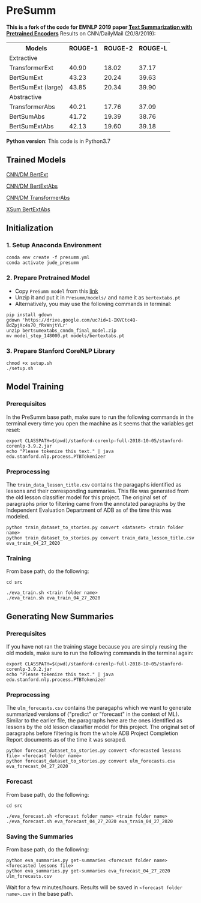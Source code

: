 # PreSumm

**This is a fork of the code for EMNLP 2019 paper [Text Summarization with Pretrained Encoders](https://arxiv.org/abs/1908.08345)**
Results on CNN/DailyMail (20/8/2019):

<table class="tg">
  <tr>
    <th class="tg-0pky">Models</th>
    <th class="tg-0pky">ROUGE-1</th>
    <th class="tg-0pky">ROUGE-2</th>
    <th class="tg-0pky">ROUGE-L</th>
  </tr>
  <tr>
    <td class="tg-c3ow" colspan="4">Extractive</td>
  </tr>
  <tr>
    <td class="tg-0pky">TransformerExt</td>
    <td class="tg-0pky">40.90</td>
    <td class="tg-0pky">18.02</td>
    <td class="tg-0pky">37.17</td>
  </tr>
  <tr>
    <td class="tg-0pky">BertSumExt</td>
    <td class="tg-0pky">43.23</td>
    <td class="tg-0pky">20.24</td>
    <td class="tg-0pky">39.63</td>
  </tr>
  <tr>
    <td class="tg-0pky">BertSumExt (large)</td>
    <td class="tg-0pky">43.85</td>
    <td class="tg-0pky">20.34</td>
    <td class="tg-0pky">39.90</td>
  </tr>
  <tr>
    <td class="tg-baqh" colspan="4">Abstractive</td>
  </tr>
  <tr>
    <td class="tg-0lax">TransformerAbs</td>
    <td class="tg-0lax">40.21</td>
    <td class="tg-0lax">17.76</td>
    <td class="tg-0lax">37.09</td>
  </tr>
  <tr>
    <td class="tg-0lax">BertSumAbs</td>
    <td class="tg-0lax">41.72</td>
    <td class="tg-0lax">19.39</td>
    <td class="tg-0lax">38.76</td>
  </tr>
  <tr>
    <td class="tg-0lax">BertSumExtAbs</td>
    <td class="tg-0lax">42.13</td>
    <td class="tg-0lax">19.60</td>
    <td class="tg-0lax">39.18</td>
  </tr>
</table>

**Python version**: This code is in Python3.7

## Trained Models
[CNN/DM BertExt](https://drive.google.com/open?id=1kKWoV0QCbeIuFt85beQgJ4v0lujaXobJ)

[CNN/DM BertExtAbs](https://drive.google.com/open?id=1-IKVCtc4Q-BdZpjXc4s70_fRsWnjtYLr)

[CNN/DM TransformerAbs](https://drive.google.com/open?id=1yLCqT__ilQ3mf5YUUCw9-UToesX5Roxy)

[XSum BertExtAbs](https://drive.google.com/open?id=1H50fClyTkNprWJNh10HWdGEdDdQIkzsI)


## Initialization
### 1. Setup Anaconda Environment
```
conda env create -f presumm.yml
conda activate jude_presumm
```

### 2. Prepare Pretrained Model
- Copy `PreSumm model` from this [link](https://drive.google.com/file/d/1-IKVCtc4Q-BdZpjXc4s70_fRsWnjtYLr/view)
- Unzip it and put it in `Presumm/models/` and name it as `bertextabs.pt`
- Alternatively, you may use the following commands in terminal:
```
pip install gdown
gdown 'https://drive.google.com/uc?id=1-IKVCtc4Q-BdZpjXc4s70_fRsWnjtYLr'
unzip bertsumextabs_cnndm_final_model.zip
mv model_step_148000.pt models/bertextabs.pt
```

### 3. Prepare Stanford CoreNLP Library
```
chmod +x setup.sh
./setup.sh
```

## Model Training

### Prerequisites

In the PreSumm base path, make sure to run the following commands in the terminal every time you open the machine as it seems that the variables get reset:
```
export CLASSPATH=$(pwd)/stanford-corenlp-full-2018-10-05/stanford-corenlp-3.9.2.jar
echo "Please tokenize this text." | java edu.stanford.nlp.process.PTBTokenizer
```

### Preprocessing

The `train_data_lesson_title.csv` contains the paragaphs identified as lessons and their corresponding summaries. This file was generated from the old lesson classifier model for this project. The original set of paragraphs prior to filtering came from the annotated paragraphs by the Independent Evaluation Department of ADB as of the time this was modeled.
```
python train_dataset_to_stories.py convert <dataset> <train folder name>
python train_dataset_to_stories.py convert train_data_lesson_title.csv eva_train_04_27_2020
```

### Training
From base path, do the following:
```
cd src
```
```
./eva_train.sh <train folder name>
./eva_train.sh eva_train_04_27_2020
```

## Generating New Summaries

### Prerequisites
If you have not ran the training stage because you are simply reusing the old models, make sure to run the following commands in the terminal again:
```
export CLASSPATH=$(pwd)/stanford-corenlp-full-2018-10-05/stanford-corenlp-3.9.2.jar
echo "Please tokenize this text." | java edu.stanford.nlp.process.PTBTokenizer
```

### Preprocessing
The `ulm_forecasts.csv` contains the paragaphs which we want to generate summarized versions of ("predict" or "forecast" in the context of ML). Similar to the earlier file, the paragraphs here are the ones identified as lessons by the old lesson classifier model for this project. The original set of paragraphs before filtering is from the whole ADB Project Completion Report documents as of the time it was scraped.
```
python forecast_dataset_to_stories.py convert <forecasted lessons file> <forecast folder name>
python forecast_dataset_to_stories.py convert ulm_forecasts.csv eva_forecast_04_27_2020
```

### Forecast
From base path, do the following:
```
cd src
```
```
./eva_forecast.sh <forecast folder name> <train folder name>
./eva_forecast.sh eva_forecast_04_27_2020 eva_train_04_27_2020
```

### Saving the Summaries
From base path, do the following:
```
python eva_summaries.py get-summaries <forecast folder name> <forecasted lessons file>
python eva_summaries.py get-summaries eva_forecast_04_27_2020 ulm_forecasts.csv
```
Wait for a few minutes/hours.
Results will be saved in `<forecast folder name>.csv` in the base path.
